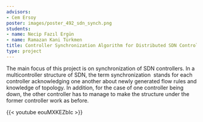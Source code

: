 ```yaml
---
advisors:
- Cem Ersoy
poster: images/poster_492_sdn_synch.png
students:
- name: Necip Fazıl Ergün
- name: Ramazan Kani Türkmen
title: Controller Synchronization Algorithm for Distributed SDN Control Mechanism
type: project
---
```


The main focus of this project is on synchronization of SDN controllers. In a multicontroller structure of SDN, the term synchronization  stands for each controller acknowledging one another about newly generated flow rules and knowledge of topology. In addition, for the case of one controller being down, the other controller has to manage to make the structure under the former controller work as before.


{{< youtube eouMXKEZbIc >}}